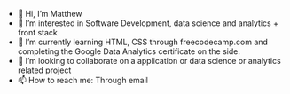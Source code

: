 - 👋 Hi, I’m Matthew 
- 👀 I’m interested in Software Development, data science and analytics + front stack 
- 🌱 I’m currently learning HTML, CSS through freecodecamp.com and completing the Google Data Analytics certificate on the side.
- 💞️ I’m looking to collaborate on a application or data science or analytics related project
- 📫 How to reach me: Through email 

<!---
MatthewGerrior/MatthewGerrior is a ✨ special ✨ repository because its `README.md` (this file) appears on your GitHub profile.
You can click the Preview link to take a look at your changes.
--->
